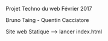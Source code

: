 Projet Techno du web Février 2017

Bruno Taing - Quentin Cacciatore

Site web Statique --> lancer index.html
